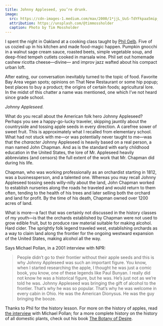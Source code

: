 ```yaml
---
title: Johnny Appleseed, you’re drunk.
image:
  src: https://cdn-images-1.medium.com/max/2000/1*jjL_UuS-TdYFkpaa5mip_w.jpeg
  attribution: https://unsplash.com/@timmossholder
  caption: Photo by Tim Mossholder
---
```


I spent the night in Oakland at a cooking class taught by [Phil
Gelb](http://www.soundandsavor.com/). Five of us cozied up in his kitchen and
made food-magic happen. Pumpkin gnocchi in a walnut sage cream sauce, roasted
beets, simple vegetable soup, and deep-fried tempeh cutlets cooked in marsala
wine. Phil set out homemade cashew ricotta cheese—divine— and improv jazz wafted
about his compact urban loft.

After eating, our conversation inevitably turned to the topic of food. Favorite
Bay Area vegan spots; opinions on That New Restaurant or some hip popup; best
places to buy a product; the origins of certain foods; agricultural lore. In the
midst of this chatter a name was mentioned, one which I’ve not heard since grade
school.

*Johnny Appleseed.*

What do you recall about the American folk hero Johnny Appleseed? Perhaps you
see a happy-go-lucky traveler, skipping jauntily about the countryside and
tossing apple seeds in every direction. A carefree sower of sweet fruit. This is
approximately what I recalled from elementary school. What had not stuck with
me—or was potentially never taught to me—was that the *character* Johnny
Appleseed is heavily based on a real person, a man named John Chapman. And as is
the standard with early childhood education in the United States, the lore of
Mr. Appleseed heavily abbreviates (and censors) the full extent of the work that
Mr. Chapman did during his life.

Chapman, who was working professionally as an orchardist starting in 1812, was a
businessperson, and a talented one. Whereas you may recall Johnny Appleseed
tossing seeds willy-nilly about the land, John Chapman worked to establish
nurseries along the roads he traveled and would return to them often, tending to
the health of his trees and later selling both the orchard and land for profit.
By the time of his death, Chapman owned over 1200 acres of land.

What is more—a fact that was certainly not discussed in the history classes of
my youth—is that the orchards established by Chapman were not used to grow
edible fruit, but to produce raw material suitable for making alcohol. Hard
cider. The sprightly folk legend traveled west, establishing orchards as a way
to claim land along the frontier for the ongoing westward expansion of the
United States, making alcohol all the way.

Says Michael Pollan, in a 2001 interview with NPR:

> People didn’t go to their frontier without their apple seeds and this is why
> Johnny Appleseed was such an important figure. You know, when I started
researching the apple, I thought he was just a comic book, you know, one of
these legends like Paul Bunyan. I really did not know he was a historical
figure, but he was. He’s just not as we’re told he was. Johnny Appleseed was
bringing the gift of alcohol to the frontier. That’s why he was so popular.
That’s why he was welcome in every cabin in Ohio. He was the American Dionysus.
He was the guy bringing the booze.

Thanks to Phil for the history lesson. For more on the history of apples, read
[the
interview](http://michaelpollan.com/interviews/author-michael-pollan-talks-about-the-history-of-the-apple/)
with Michael Pollan; for a more complete history on the history of all domestic
plants, check out his book [The Botany of
Desire](https://www.goodreads.com/book/show/13839.The_Botany_of_Desire).
